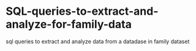 # SQL-queries-to-extract-and-analyze-for-family-data
sql  queries to extract and analyze data from a datadase in family dataset
